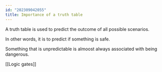 ```yaml
---
id: "202309042055"
title: Importance of a truth table
---
```


A truth table is used to predict the outcome of all possible scenarios.

In other words, it is to predict if something is safe.

Something that is unpredictable is almoost always associated with being dangerous.

[[Logic gates]]
